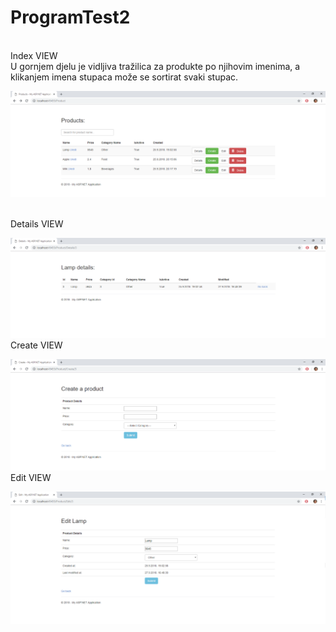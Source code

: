 # ProgramTest2


</br>
Index VIEW</br>
U gornjem djelu je vidljiva tražilica za produkte po njihovim imenima, a klikanjem imena stupaca može se sortirat svaki stupac.

![promisechains](https://github.com/domkris/files/blob/master/index_pt2.png?raw=true)

</br>
Details VIEW

![promisechains](https://github.com/domkris/files/blob/master/details_pt2.png?raw=true)
</br>
Create VIEW

![promisechains](https://github.com/domkris/files/blob/master/create_pt2.png?raw=true)
</br>
Edit VIEW

![promisechains](https://github.com/domkris/files/blob/master/edit_pt2.png?raw=true)
